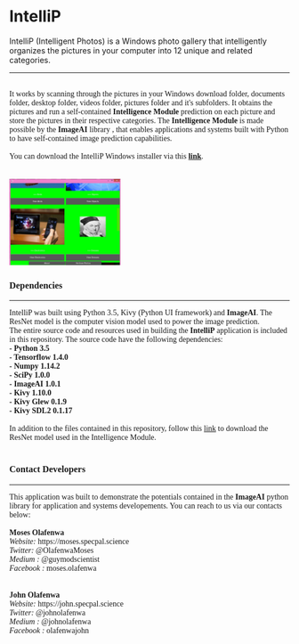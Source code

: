 # IntelliP
IntelliP (Intelligent Photos) is a Windows photo gallery that intelligently organizes the  pictures in your computer into 12 unique and related categories.
<hr>
<div style="font-family: Calibri;" ><br> <span>
        It works by scanning through
        the pictures in your Windows download folder, documents folder, desktop folder, videos folder, pictures
         folder and it's subfolders. It obtains the pictures and run a self-contained <b>Intelligence Module</b> prediction
          on each picture and store the pictures in their respective categories. The <b>Intelligence Module</b>
           is made possible by the <b><a href="https://github.com/OlafenwaMoses/ImageAI" style="text-decoration: none;" >ImageAI</a></b> library
        , that enables applications and systems built with Python to have self-contained image prediction
         capabilities. <br> <br>You can download the IntelliP Windows installer via this <b><a href="">link</a></b>. <br><br></span>
    <br>
     <img src="one.jpg" style="width: 200px; height: auto; margin-right: 20px;" />
    
<h3><b>Dependencies</b></h3>
<hr>
IntelliP was built using Python 3.5, Kivy (Python UI framework) and <b><a href="https://github.com/OlafenwaMoses/ImageAI" style="text-decoration: none;" >ImageAI</a></b>. The ResNet model is the computer vision model used to power the image prediction. <br>The entire source code and resources used in building the <b>IntelliP</b> application is included in  this repository. The source code have the following dependencies: <br>
 <span><b>- Python 3.5  </b></span> <br> 
          <span><b>- Tensorflow 1.4.0 </b></span><br>
          <span><b>- Numpy 1.14.2 </b> </span> <br>
          <span><b>- SciPy 1.0.0 </b></span> <br>
          <span><b>- ImageAI 1.0.1 </b></span> <br>
          <span><b>- Kivy 1.10.0 </b></span> <br>
          <span><b>- Kivy Glew 0.1.9 </b></span> <br>
          <span><b>- Kivy SDL2 0.1.17 </b></span> <br> <br> <span>In addition to the files contained in this repository, follow this <a href="https://github.com/fchollet/deep-learning-models/releases/download/v0.2/resnet50_weights_tf_dim_ordering_tf_kernels.h5">link</a></span> to 
download the ResNet model used in the Intelligence Module. <br> <br>
<h3><b>Contact Developers</b></h3>
<hr>
This application was built to demonstrate the potentials contained in the <b><a href="https://github.com/OlafenwaMoses/ImageAI" style="text-decoration: none;" >ImageAI</a></b>
 python library for application and systems developements. You can reach to us via our contacts below:
 <br><br>
  <b>Moses Olafenwa</b> <br>
 <i>Website: </i>  <a style="text-decoration: none;" href="https://moses.specpal.science"> https://moses.specpal.science</a> <br>
 <i>Twitter: </i>    <a style="text-decoration: none;" href="https://twitter.com/OlafenwaMoses"> @OlafenwaMoses</a> <br>
      <i>Medium : </i>    <a style="text-decoration: none;" href="https://medium.com/@guymodscientist"> @guymodscientist</a> <br>
      <i>Facebook : </i>    <a style="text-decoration: none;" href="https://facebook.com/moses.olafenwa"> moses.olafenwa</a> <br>
<br><br>
      <b>John Olafenwa</b> <br>
      <i>Website: </i>    <a style="text-decoration: none;" href="https://john.specpal.science"> https://john.specpal.science</a> <br>
      <i>Twitter: </i>    <a style="text-decoration: none;" href="https://twitter.com/johnolafenwa"> @johnolafenwa</a> <br>
      <i>Medium : </i>    <a style="text-decoration: none;" href="https://medium.com/@johnolafenwa"> @johnolafenwa</a> <br>
      <i>Facebook : </i>    <a style="text-decoration: none;" href="https://facebook.com/olafenwajohn"> olafenwajohn</a> <br>

</div>
